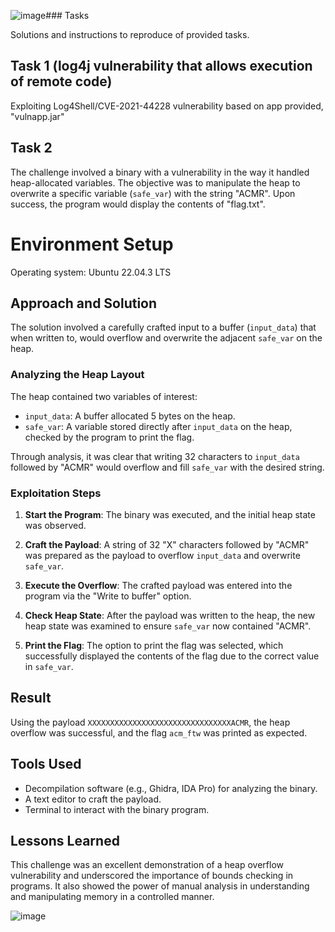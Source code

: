 ![image](https://github.com/theg1239/tasks/assets/52027622/596246cf-d3e8-4814-9430-65f9b737a151)### Tasks

Solutions and instructions to reproduce of provided tasks.

## Task 1 (log4j vulnerability that allows execution of remote code)

Exploiting Log4Shell/CVE-2021-44228 vulnerability based on app provided, "vulnapp.jar"


















## Task 2

The challenge involved a binary with a vulnerability in the way it handled heap-allocated variables. The objective was to manipulate the heap to overwrite a specific variable (`safe_var`) with the string "ACMR". Upon success, the program would display the contents of "flag.txt".

# Environment Setup

Operating system: Ubuntu 22.04.3 LTS

## Approach and Solution

The solution involved a carefully crafted input to a buffer (`input_data`) that when written to, would overflow and overwrite the adjacent `safe_var` on the heap.

### Analyzing the Heap Layout

The heap contained two variables of interest:

- `input_data`: A buffer allocated 5 bytes on the heap.
- `safe_var`: A variable stored directly after `input_data` on the heap, checked by the program to print the flag.

Through analysis, it was clear that writing 32 characters to `input_data` followed by "ACMR" would overflow and fill `safe_var` with the desired string.

### Exploitation Steps

1. **Start the Program**: The binary was executed, and the initial heap state was observed.

2. **Craft the Payload**: A string of 32 "X" characters followed by "ACMR" was prepared as the payload to overflow `input_data` and overwrite `safe_var`.

3. **Execute the Overflow**: The crafted payload was entered into the program via the "Write to buffer" option.

4. **Check Heap State**: After the payload was written to the heap, the new heap state was examined to ensure `safe_var` now contained "ACMR".

5. **Print the Flag**: The option to print the flag was selected, which successfully displayed the contents of the flag due to the correct value in `safe_var`.

## Result

Using the payload `XXXXXXXXXXXXXXXXXXXXXXXXXXXXXXXXACMR`, the heap overflow was successful, and the flag `acm_ftw` was printed as expected.

## Tools Used

- Decompilation software (e.g., Ghidra, IDA Pro) for analyzing the binary.
- A text editor to craft the payload.
- Terminal to interact with the binary program.

## Lessons Learned

This challenge was an excellent demonstration of a heap overflow vulnerability and underscored the importance of bounds checking in programs. It also showed the power of manual analysis in understanding and manipulating memory in a controlled manner.

![image](https://github.com/theg1239/tasks/assets/52027622/5d86b751-baee-4716-b0d1-3908840c4d9a)










